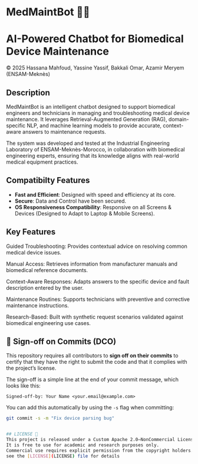 # MedMaintBot 🏥🤖

# AI-Powered Chatbot for Biomedical Device Maintenance
© 2025 Hassana Mahfoud, Yassine Yassif, Bakkali Omar, Azamir Meryem (ENSAM-Meknès)

##  Description
MedMaintBot is an intelligent chatbot designed to support biomedical engineers and technicians in managing and troubleshooting medical device maintenance.
It leverages Retrieval-Augmented Generation (RAG), domain-specific NLP, and machine learning models to provide accurate, context-aware answers to maintenance requests.

The system was developed and tested at the Industrial Engineering Laboratory of ENSAM-Meknès-Morocco, in collaboration with biomedical engineering experts, ensuring that its knowledge aligns with real-world medical equipment practices.

## Compatibilty Features

- **Fast and Efficient**: Designed with speed and efficiency at its core. 
- **Secure**: Data and Control have been secured.
- **OS Responsiveness Compatibility**: Responsive on all Screens & Devices (Designed to Adapt to Laptop & Mobile Screens).
  
## Key Features

Guided Troubleshooting: Provides contextual advice on resolving common medical device issues.

Manual Access: Retrieves information from manufacturer manuals and biomedical reference documents.

Context-Aware Responses: Adapts answers to the specific device and fault description entered by the user.

Maintenance Routines: Supports technicians with preventive and corrective maintenance instructions.

Research-Based: Built with synthetic request scenarios validated against biomedical engineering use cases.

## 📝 Sign-off on Commits (DCO)

This repository requires all contributors to **sign off on their commits** to certify that they have the right to submit the code and that it complies with the project’s license.

The sign-off is a simple line at the end of your commit message, which looks like this:

    Signed-off-by: Your Name <your.email@example.com>

You can add this automatically by using the `-s` flag when committing:

```bash
git commit -s -m "Fix device parsing bug"


## LICENSE 📄
This project is released under a Custom Apache 2.0–NonCommercial License.
It is free to use for academic and research purposes only.
Commercial use requires explicit permission from the copyright holders.
see the [LICENSE](LICENSE) file for details
